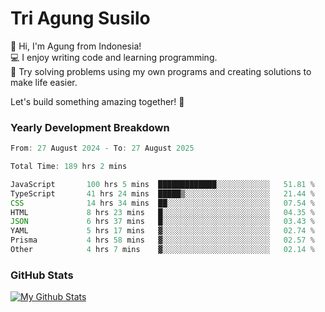 # Tri Agung Susilo

👋 Hi, I'm Agung from Indonesia!<br>
💻 I enjoy writing code and learning programming.<br>
🧠 Try solving problems using my own programs and creating solutions to make life easier.

Let's build something amazing together! 🚀

### Yearly Development Breakdown

<!--START_SECTION:waka-->

```TypeScript JavaScript PHP
From: 27 August 2024 - To: 27 August 2025

Total Time: 189 hrs 2 mins

JavaScript       100 hrs 5 mins  █████████████░░░░░░░░░░░░   51.81 %
TypeScript       41 hrs 24 mins  █████▒░░░░░░░░░░░░░░░░░░░   21.44 %
CSS              14 hrs 34 mins  ██░░░░░░░░░░░░░░░░░░░░░░░   07.54 %
HTML             8 hrs 23 mins   █░░░░░░░░░░░░░░░░░░░░░░░░   04.35 %
JSON             6 hrs 37 mins   █░░░░░░░░░░░░░░░░░░░░░░░░   03.43 %
YAML             5 hrs 17 mins   ▓░░░░░░░░░░░░░░░░░░░░░░░░   02.74 %
Prisma           4 hrs 58 mins   ▓░░░░░░░░░░░░░░░░░░░░░░░░   02.57 %
Other            4 hrs 7 mins    ▓░░░░░░░░░░░░░░░░░░░░░░░░   02.14 %
```

<!--END_SECTION:waka-->

### GitHub Stats

[![My Github Stats](https://github-readme-stats.vercel.app/api?username=triagung128&show_icons=true&hide=contribs,issues&count_private=true&theme=tokyonight)](https://github.com/triagung128)

<!-- [![Top Langs](https://github-readme-stats.vercel.app/api/top-langs/?username=triagung128&layout=compact)](https://github.com/triagung128) -->
